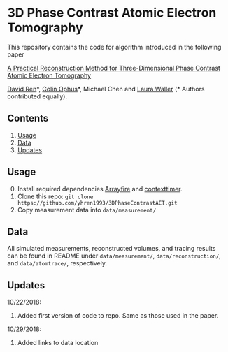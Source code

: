 # 3D Phase Contrast Atomic Electron Tomography
This repository contains the code for algorithm introduced in the following paper

[A Practical Reconstruction Method for Three-Dimensional Phase Contrast Atomic Electron Tomography](https://arxiv.org/abs/1807.03886)

[David Ren](http://scholar.google.com/citations?user=zTsT-cAAAAAJ&hl=en)\*, [Colin Ophus](https://foundry.lbl.gov/people/colin_ophus.html)\*, Michael Chen and [Laura Waller](https://www.laurawaller.com) (\* Authors contributed equally).


## Contents
1. [Usage](#usage)
2. [Data](#data)
3. [Updates](#updates)

## Usage 
0. Install required dependencies [Arrayfire](https://github.com/arrayfire/arrayfire-python) and [contexttimer](https://pypi.org/project/contexttimer/).
1. Clone this repo: ```git clone https://github.com/yhren1993/3DPhaseContrastAET.git```
2. Copy measurement data into ```data/measurement/```

## Data
All simulated measurements, reconstructed volumes, and tracing results can be found in README under ```data/measurement/```,  ```data/reconstruction/```, and  ```data/atomtrace/```, respectively.

## Updates
10/22/2018:
1. Added first version of code to repo. Same as those used in the paper.

10/29/2018:
1. Added links to data location
